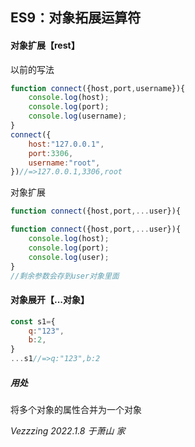 ## ES9：对象拓展运算符
#### 对象扩展【rest】
以前的写法
```javascript
function connect({host,port,username}){
    console.log(host);
    console.log(port);
    console.log(username);
}
connect({
    host:"127.0.0.1",
    port:3306,
    username:"root",
})//=>127.0.0.1,3306,root
```
对象扩展
```javascript
function connect({host,port,...user}){
```
```javascript
function connect({host,port,...user}){
    console.log(host);
    console.log(port);
    console.log(user);
}
//剩余参数会存到user对象里面
```
#### 对象展开【...对象】
```javascript
const s1={
    q:"123",
    b:2,
}
...s1//=>q:"123",b:2
```
##### 用处
将多个对象的属性合并为一个对象

*Vezzzing 2022.1.8 于萧山 家*